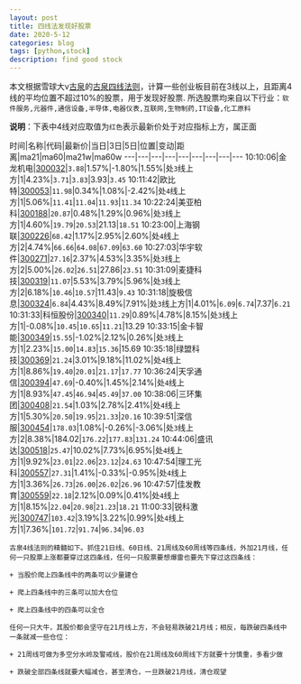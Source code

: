 ```yaml
---
layout: post
title: 四线法发现好股票
date: 2020-5-12
categories: blog
tags: [python,stock]
description: find good stock
---
```



本文根据雪球大v[古泉](https://xueqiu.com/u/7148646888)的[古泉四线法则](https://xueqiu.com/7148646888/130498192)，计算一些创业板目前在3线以上，且距离4线的平均位置不超过10%的股票，用于发现好股票.
所选股票均来自以下行业：`软件服务,元器件,通信设备,半导体,电器仪表,互联网,生物制药,IT设备,化工原料`

**说明**：下表中4线对应取值为`红色`表示最新价处于对应指标上方，属正面


时间|名称|代码|最新价|当日|3日|5日|位置|变动|距离|ma21|ma60|ma21w|ma60w
---|---|---|---|---|---|---|---|---
10:10:06|金龙机电|[300032](https://xueqiu.com/S/SZ300032)|`3.88`|1.57%|-1.80%|1.55%|处`3`线上方|1|4.23%|`3.71`|`3.83`|3.93|`3.45`
10:11:42|欧比特|[300053](https://xueqiu.com/S/SZ300053)|`11.98`|0.34%|1.08%|-2.42%|处`4`线上方|1|5.06%|`11.41`|`11.04`|`11.93`|`11.34`
10:22:24|美亚柏科|[300188](https://xueqiu.com/S/SZ300188)|`20.87`|0.48%|1.29%|0.96%|处`3`线上方|1|4.60%|`19.79`|`20.53`|21.13|`18.51`
10:23:00|上海钢联|[300226](https://xueqiu.com/S/SZ300226)|`68.42`|1.17%|2.95%|2.60%|处`4`线上方|2|4.74%|`66.66`|`64.08`|`67.09`|`63.60`
10:27:03|华宇软件|[300271](https://xueqiu.com/S/SZ300271)|`27.16`|2.37%|4.53%|3.35%|处`3`线上方|2|5.00%|`26.02`|`26.51`|27.86|`23.51`
10:31:09|麦捷科技|[300319](https://xueqiu.com/S/SZ300319)|`11.07`|5.53%|3.79%|5.96%|处`3`线上方|2|6.18%|`10.46`|`10.57`|11.43|`9.43`
10:31:18|旋极信息|[300324](https://xueqiu.com/S/SZ300324)|`6.84`|4.43%|8.49%|7.91%|处`3`线上方|1|4.01%|`6.09`|`6.74`|7.37|`6.21`
10:31:33|科恒股份|[300340](https://xueqiu.com/S/SZ300340)|`11.29`|0.89%|4.78%|8.15%|处`3`线上方|1|-0.08%|`10.45`|`10.65`|`11.21`|13.29
10:33:15|金卡智能|[300349](https://xueqiu.com/S/SZ300349)|`15.55`|-1.02%|2.12%|0.26%|处`3`线上方|1|2.23%|`15.00`|`14.83`|`15.36`|15.69
10:35:18|绿盟科技|[300369](https://xueqiu.com/S/SZ300369)|`21.24`|3.01%|9.18%|11.02%|处`4`线上方|1|8.86%|`19.40`|`20.01`|`21.17`|`17.77`
10:36:24|天孚通信|[300394](https://xueqiu.com/S/SZ300394)|`47.69`|-0.40%|1.45%|2.14%|处`4`线上方|1|8.93%|`47.45`|`46.94`|`45.49`|`37.00`
10:38:06|三环集团|[300408](https://xueqiu.com/S/SZ300408)|`21.54`|1.03%|2.78%|2.41%|处`4`线上方|1|5.30%|`20.50`|`19.95`|`21.33`|`20.16`
10:39:51|深信服|[300454](https://xueqiu.com/S/SZ300454)|`178.03`|1.08%|-0.26%|-3.06%|处`3`线上方|2|8.38%|184.02|`176.22`|`177.83`|`131.24`
10:44:06|盛讯达|[300518](https://xueqiu.com/S/SZ300518)|`25.47`|10.02%|7.73%|6.95%|处`4`线上方|1|9.92%|`23.01`|`22.06`|`23.12`|`24.63`
10:47:54|理工光科|[300557](https://xueqiu.com/S/SZ300557)|`27.31`|1.41%|-0.33%|-0.95%|处`4`线上方|1|3.36%|`26.73`|`26.00`|`26.02`|`26.96`
10:47:57|佳发教育|[300559](https://xueqiu.com/S/SZ300559)|`22.18`|2.12%|0.09%|0.41%|处`4`线上方|1|8.15%|`22.04`|`20.98`|`21.23`|`18.21`
11:00:33|锐科激光|[300747](https://xueqiu.com/S/SZ300747)|`103.42`|3.19%|3.22%|0.99%|处`4`线上方|1|7.36%|`101.72`|`91.74`|`96.34`|`96.03`

```
古泉4线法则的精髓如下。抓住21日线、60日线、21周线及60周线等四条线，外加21月线，任何一只股票上涨都要穿过这四条线，任何一只股票要想爆雷也要先下穿过这四条线：

+ 当股价爬上四条线中的两条可以少量建仓

+ 爬上四条线中的三条可以加大仓位

+ 爬上四条线中的四条可以全仓

任何一只大牛，其股价都会坚守在21月线上方，不会轻易跌破21月线；相反，每跌破四条线中一条就减一些仓位：

+ 21周线可做为多空分水岭及警戒线，股价在21周线及60周线下方就要十分慎重，多看少做

+ 跌破全部四条线就要大幅减仓，甚至清仓，一旦跌破21月线，清仓观望
```